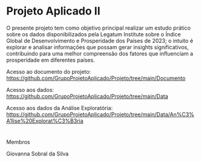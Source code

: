 # Projeto Aplicado II
O presente projeto tem como objetivo principal realizar um estudo prático sobre os dados disponibilizados pela Legatum Institute sobre o Índice Global de Desenvolvimento e Prosperidade dos Países de 2023; o intuito é explorar e analisar informações que possam gerar insights significativos, contribuindo para uma melhor compreensão dos fatores que influenciam a prosperidade em diferentes países.



Acesso ao documento do projeto: https://github.com/GrupoProjetoAplicado/Projeto/tree/main/Documento

Acesso aos dados: https://github.com/GrupoProjetoAplicado/Projeto/tree/main/Data

Acesso aos dados da Análise Exploratória: https://github.com/GrupoProjetoAplicado/Projeto/tree/main/Data/An%C3%A1lise%20Explorat%C3%B3ria

#
Membros



Giovanna Sobral da Silva

